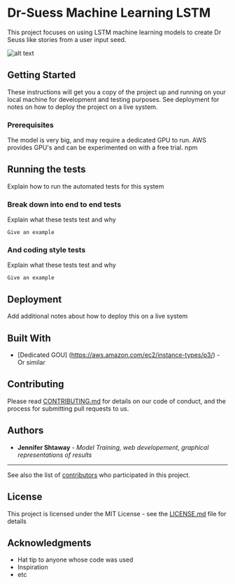 # Dr-Suess Machine Learning LSTM

This project focuses on using LSTM machine learning models to create Dr Seuss like stories from a user input seed.

![alt text](https://github.com/zen-gineer/Dr-Seuss-Machine-Learning-LSTM/blob/master/ModelLoss.PNG)

## Getting Started

These instructions will get you a copy of the project up and running on your local machine for development and testing purposes. See deployment for notes on how to deploy the project on a live system.

### Prerequisites

The model is very big, and may require a dedicated GPU to run. AWS provides GPU's and can be experimented on with a free trial. 
npm

## Running the tests

Explain how to run the automated tests for this system

### Break down into end to end tests

Explain what these tests test and why

```
Give an example
```

### And coding style tests

Explain what these tests test and why

```
Give an example
```

## Deployment

Add additional notes about how to deploy this on a live system

## Built With
* [Dedicated GOU] (https://aws.amazon.com/ec2/instance-types/p3/) - Or similar

## Contributing

Please read [CONTRIBUTING.md](https://gist.github.com/PurpleBooth/b24679402957c63ec426) for details on our code of conduct, and the process for submitting pull requests to us.

## Authors

* **Jennifer Shtaway** - *Model Training, web developement, graphical representations of results*
* **

See also the list of [contributors](https://github.com/your/project/contributors) who participated in this project.

## License

This project is licensed under the MIT License - see the [LICENSE.md](LICENSE.md) file for details

## Acknowledgments

* Hat tip to anyone whose code was used
* Inspiration
* etc


